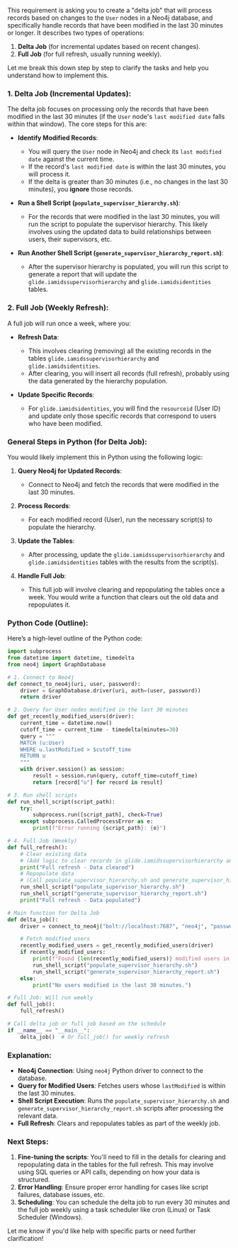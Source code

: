 This requirement is asking you to create a "delta job" that will process records based on changes to the `User` nodes in a Neo4j database, and specifically handle records that have been modified in the last 30 minutes or longer. It describes two types of operations:

1. **Delta Job** (for incremental updates based on recent changes).
2. **Full Job** (for full refresh, usually running weekly).

Let me break this down step by step to clarify the tasks and help you understand how to implement this.

### 1. **Delta Job (Incremental Updates)**:
   The delta job focuses on processing only the records that have been modified in the last 30 minutes (if the `User` node's `last modified date` falls within that window). The core steps for this are:

   - **Identify Modified Records**:
     - You will query the `User` node in Neo4j and check its `last modified date` against the current time.
     - If the record's `last modified date` is within the last 30 minutes, you will process it.
     - If the delta is greater than 30 minutes (i.e., no changes in the last 30 minutes), you **ignore** those records.

   - **Run a Shell Script (`populate_supervisor_hierarchy.sh`)**:
     - For the records that were modified in the last 30 minutes, you will run the script to populate the supervisor hierarchy. This likely involves using the updated data to build relationships between users, their supervisors, etc.

   - **Run Another Shell Script (`generate_supervisor_hierarchy_report.sh`)**:
     - After the supervisor hierarchy is populated, you will run this script to generate a report that will update the `glide.iamidssupervisorhierarchy` and `glide.iamidsidentities` tables.

### 2. **Full Job (Weekly Refresh)**:
   A full job will run once a week, where you:

   - **Refresh Data**:
     - This involves clearing (removing) all the existing records in the tables `glide.iamidssupervisorhierarchy` and `glide.iamidsidentities`.
     - After clearing, you will insert all records (full refresh), probably using the data generated by the hierarchy population.

   - **Update Specific Records**:
     - For `glide.iamidsidentities`, you will find the `resourceid` (User ID) and update only those specific records that correspond to users who have been modified.

### General Steps in Python (for Delta Job):
You would likely implement this in Python using the following logic:

1. **Query Neo4j for Updated Records**:
   - Connect to Neo4j and fetch the records that were modified in the last 30 minutes.

2. **Process Records**:
   - For each modified record (User), run the necessary script(s) to populate the hierarchy.

3. **Update the Tables**:
   - After processing, update the `glide.iamidssupervisorhierarchy` and `glide.iamidsidentities` tables with the results from the script(s).

4. **Handle Full Job**:
   - This full job will involve clearing and repopulating the tables once a week. You would write a function that clears out the old data and repopulates it.

### Python Code (Outline):

Here’s a high-level outline of the Python code:

```python
import subprocess
from datetime import datetime, timedelta
from neo4j import GraphDatabase

# 1. Connect to Neo4j
def connect_to_neo4j(uri, user, password):
    driver = GraphDatabase.driver(uri, auth=(user, password))
    return driver

# 2. Query for User nodes modified in the last 30 minutes
def get_recently_modified_users(driver):
    current_time = datetime.now()
    cutoff_time = current_time - timedelta(minutes=30)
    query = """
    MATCH (u:User)
    WHERE u.lastModified > $cutoff_time
    RETURN u
    """
    with driver.session() as session:
        result = session.run(query, cutoff_time=cutoff_time)
        return [record["u"] for record in result]

# 3. Run shell scripts
def run_shell_script(script_path):
    try:
        subprocess.run([script_path], check=True)
    except subprocess.CalledProcessError as e:
        print(f"Error running {script_path}: {e}")

# 4. Full Job (Weekly)
def full_refresh():
    # Clear existing data
    # (Add logic to clear records in glide.iamidssupervisorhierarchy and glide.iamidsidentities)
    print("Full refresh - Data cleared")
    # Repopulate data
    # (Call populate_supervisor_hierarchy.sh and generate_supervisor_hierarchy_report.sh)
    run_shell_script("populate_supervisor_hierarchy.sh")
    run_shell_script("generate_supervisor_hierarchy_report.sh")
    print("Full refresh - Data populated")

# Main function for Delta Job
def delta_job():
    driver = connect_to_neo4j("bolt://localhost:7687", "neo4j", "password")

    # Fetch modified users
    recently_modified_users = get_recently_modified_users(driver)
    if recently_modified_users:
        print(f"Found {len(recently_modified_users)} modified users in the last 30 minutes.")
        run_shell_script("populate_supervisor_hierarchy.sh")
        run_shell_script("generate_supervisor_hierarchy_report.sh")
    else:
        print("No users modified in the last 30 minutes.")

# Full Job: Will run weekly
def full_job():
    full_refresh()

# Call delta job or full job based on the schedule
if __name__ == "__main__":
    delta_job()  # Or full_job() for weekly refresh
```

### Explanation:

- **Neo4j Connection**: Using `neo4j` Python driver to connect to the database.
- **Query for Modified Users**: Fetches users whose `lastModified` is within the last 30 minutes.
- **Shell Script Execution**: Runs the `populate_supervisor_hierarchy.sh` and `generate_supervisor_hierarchy_report.sh` scripts after processing the relevant data.
- **Full Refresh**: Clears and repopulates tables as part of the weekly job.

### Next Steps:
1. **Fine-tuning the scripts**: You'll need to fill in the details for clearing and repopulating data in the tables for the full refresh. This may involve using SQL queries or API calls, depending on how your data is structured.
2. **Error Handling**: Ensure proper error handling for cases like script failures, database issues, etc.
3. **Scheduling**: You can schedule the delta job to run every 30 minutes and the full job weekly using a task scheduler like cron (Linux) or Task Scheduler (Windows).

Let me know if you'd like help with specific parts or need further clarification!